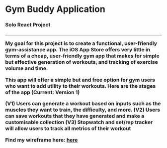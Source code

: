# Gym Buddy Application

<h3>Solo React Project<h3>
<hr/>
<p>
My goal for this project is to create a functional, user-friendly gym-assistance app.
The iOS App Store offers very little in terms of a cheap, user-friendly 
gym app that makes for simple but effective generation of workouts, and tracking of exercise volume and time.

This app will offer a simple but and free option for gym users who want to add
utility to their workouts. Here are the stages of the app (Current: Version 1)

(V1) Users can generate a workout based on inputs such as the muscles they want to train, the difficulty, and more.
(V2) Users can save workouts that they have generated and make a customisable collection
(V3) Stopwatch and set/rep tracker will allow users to track all metrics of their workout
<p>
  <p>Find my wireframe here:
    <a href="https://whimsical.com/gym-buddy-app-v1-54CyXXrZQNZ9egsijsxe7C" alt="">here</a>
  </p>
